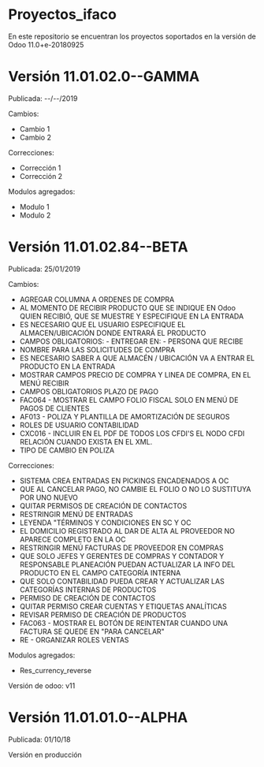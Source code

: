 # Proyectos_ifaco
En este repositorio se encuentran los proyectos soportados en la versión de Odoo 11.0+e-20180925

Versión 11.01.02.0--GAMMA
===================
Publicada: --/--/2019

Cambios:

* Cambio 1
* Cambio 2

Correcciones:

* Corrección 1
* Corrección 2

Modulos agregados:

* Modulo 1
* Modulo 2

Versión 11.01.02.84--BETA
======================
Publicada: 25/01/2019

Cambios:
* AGREGAR COLUMNA A ORDENES DE COMPRA
* AL MOMENTO DE RECIBIR PRODUCTO QUE SE INDIQUE EN Odoo QUIEN RECIBIÓ, QUE SE MUESTRE Y ESPECIFIQUE EN LA ENTRADA
* ES NECESARIO QUE EL USUARIO ESPECIFIQUE EL ALMACEN/UBICACIÓN DONDE ENTRARÁ EL PRODUCTO
* CAMPOS OBLIGATORIOS: - ENTREGAR EN: - PERSONA QUE RECIBE
* NOMBRE PARA LAS SOLICITUDES DE COMPRA
* ES NECESARIO SABER A QUE ALMACÉN / UBICACIÓN VA A ENTRAR EL PRODUCTO EN LA ENTRADA
* MOSTRAR CAMPOS PRECIO DE COMPRA Y LINEA DE COMPRA, EN EL MENÚ RECIBIR
* CAMPOS OBLIGATORIOS PLAZO DE PAGO
* FAC064 - MOSTRAR EL CAMPO FOLIO FISCAL SOLO EN MENÚ DE PAGOS DE CLIENTES
* AF013 - POLIZA Y PLANTILLA DE AMORTIZACIÓN DE SEGUROS
* ROLES DE USUARIO CONTABILIDAD
* CXC016 - INCLUIR EN EL PDF DE TODOS LOS CFDI'S EL NODO CFDI RELACIÓN CUANDO EXISTA EN EL XML.
* TIPO DE CAMBIO EN POLIZA


Correcciones:

* SISTEMA CREA ENTRADAS EN PICKINGS ENCADENADOS A OC
* QUE AL CANCELAR PAGO, NO CAMBIE EL FOLIO O NO LO SUSTITUYA POR UNO NUEVO
* QUITAR PERMISOS DE CREACIÓN DE CONTACTOS
* RESTRINGIR MENÚ DE ENTRADAS
* LEYENDA "TÉRMINOS Y CONDICIONES EN SC Y OC
* EL DOMICILIO REGISTRADO AL DAR DE ALTA AL PROVEEDOR NO APARECE COMPLETO EN LA OC
* RESTRINGIR MENÚ FACTURAS DE PROVEEDOR EN COMPRAS
* QUE SOLO JEFES Y GERENTES DE COMPRAS Y CONTADOR Y RESPONSABLE PLANEACIÓN PUEDAN ACTUALIZAR LA INFO DEL PRODUCTO EN EL CAMPO CATEGORÍA INTERNA
* QUE SOLO CONTABILIDAD PUEDA CREAR Y ACTUALIZAR LAS CATEGORÍAS INTERNAS DE PRODUCTOS
* PERMISO DE CREACIÓN DE CONTACTOS
* QUITAR PERMISO CREAR CUENTAS Y ETIQUETAS ANALÍTICAS
* REVISAR PERMISO DE CREACIÓN DE PRODUCTOS
* FAC063 - MOSTRAR EL BOTÓN DE REINTENTAR CUANDO UNA FACTURA SE QUEDE EN "PARA CANCELAR"
* RE - ORGANIZAR ROLES VENTAS

Modulos agregados:

* Res_currency_reverse

Versión de odoo: v11



Versión 11.01.01.0--ALPHA
===========================
Publicada: 01/10/18

Versión en producción